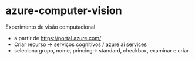 # azure-computer-vision
Experimento de visão computacional

- a partir de https://portal.azure.com/
- Criar recurso -> serviços cognitivos / azure ai services
- seleciona grupo, nome, princing-> standard, checkbox, examinar e criar
